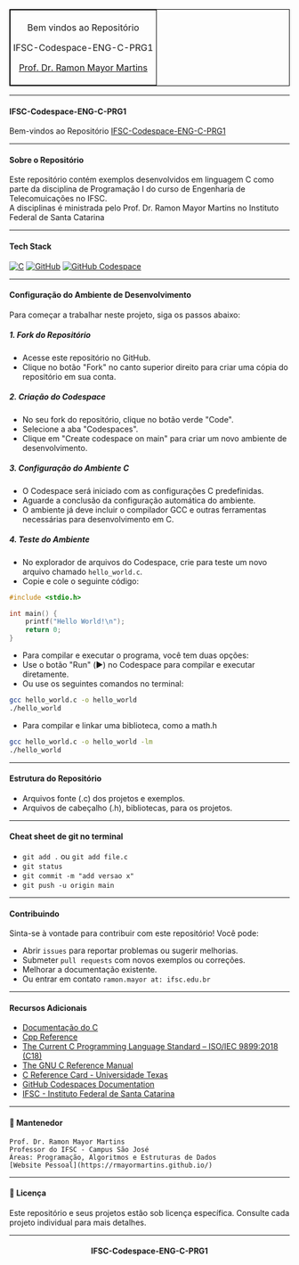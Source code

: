 <table align="center" border="1" cellpadding="5" cellspacing="0" style="border-collapse: collapse; border: 1px solid black;">
  <tr>
    <td style="border: 1px solid black; padding: 5px;">
      <p style="text-align: center;">Bem vindos ao Repositório</p>
      <p style="text-align: center;">IFSC-Codespace-ENG-C-PRG1</p>
      <p style="text-align: center;"><a href="https://rmayormartins.github.io/" target="_blank">Prof. Dr. Ramon Mayor Martins</a></p>
    </td>
  </tr>
</table>

---

#### IFSC-Codespace-ENG-C-PRG1

Bem-vindos ao Repositório [IFSC-Codespace-ENG-C-PRG1](https://github.com/rmayormartins/IFSC-Codespace-ENG-C-PRG1)

---

####  Sobre o Repositório

Este repositório contém exemplos desenvolvidos em linguagem C como parte da disciplina de Programação I do curso de Engenharia de Telecomuicações no IFSC.<br>
A disciplinas é ministrada pelo Prof. Dr. Ramon Mayor Martins no Instituto Federal de Santa Catarina

---

####  Tech Stack

[![C](https://img.shields.io/badge/C-00599C?logo=c&logoColor=white)](#)
[![GitHub](https://img.shields.io/badge/GitHub-%23121011.svg?logo=github&logoColor=white)](#)
[![GitHub Codespace](https://img.shields.io/badge/GitHub-Codespace-blue)](#)

---

#### Configuração do Ambiente de Desenvolvimento

Para começar a trabalhar neste projeto, siga os passos abaixo:

##### 1. Fork do Repositório

- Acesse este repositório no GitHub.
- Clique no botão "Fork" no canto superior direito para criar uma cópia do repositório em sua conta.

##### 2. Criação do Codespace

- No seu fork do repositório, clique no botão verde "Code".
- Selecione a aba "Codespaces".
- Clique em "Create codespace on main" para criar um novo ambiente de desenvolvimento.

##### 3. Configuração do Ambiente C

- O Codespace será iniciado com as configurações C predefinidas.
- Aguarde a conclusão da configuração automática do ambiente.
- O ambiente já deve incluir o compilador GCC e outras ferramentas necessárias para desenvolvimento em C.

##### 4. Teste do Ambiente

- No explorador de arquivos do Codespace, crie para teste um novo arquivo chamado `hello_world.c`.
- Copie e cole o seguinte código:

```c
#include <stdio.h>

int main() {
    printf("Hello World!\n");
    return 0;
}
```

- Para compilar e executar o programa, você tem duas opções:
- Use o botão "Run" (▶️) no Codespace para compilar e executar diretamente.
- Ou use os seguintes comandos no terminal:

```bash
gcc hello_world.c -o hello_world
./hello_world
```

- Para compilar e linkar uma biblioteca, como a math.h
```bash
gcc hello_world.c -o hello_world -lm
./hello_world
```

---

#### Estrutura do Repositório

- Arquivos fonte (.c) dos projetos e exemplos.
- Arquivos de cabeçalho (.h), bibliotecas, para os projetos.

---

#### Cheat sheet de git no terminal

- ```git add .``` ou ```git add file.c```
- ```git status```
- ```git commit -m "add versao x"```
- ```git push -u origin main```

---

#### Contribuindo

Sinta-se à vontade para contribuir com este repositório! Você pode:

- Abrir ```issues``` para reportar problemas ou sugerir melhorias.
- Submeter ```pull requests``` com novos exemplos ou correções.
- Melhorar a documentação existente.
- Ou entrar em contato ```ramon.mayor at: ifsc.edu.br```

---

#### Recursos Adicionais

- [Documentação do C](https://devdocs.io/c/)
- [Cpp Reference](https://en.cppreference.com/w/c)
- [The Current C Programming Language Standard – ISO/IEC 9899:2018 (C18)](https://www.open-std.org/jtc1/sc22/wg14/www/docs/n2310.pdf)
- [The GNU C Reference Manual](https://www.gnu.org/software/gnu-c-manual/gnu-c-manual.pdf)
- [C Reference Card - Universidade Texas](https://users.ece.utexas.edu/~adnan/c-refcard.pdf)
- [GitHub Codespaces Documentation](https://docs.github.com/en/codespaces)
- [IFSC - Instituto Federal de Santa Catarina](https://www.ifsc.edu.br/)

---

#### 🧰 Mantenedor
```
Prof. Dr. Ramon Mayor Martins
Professor do IFSC - Campus São José
Áreas: Programação, Algoritmos e Estruturas de Dados
[Website Pessoal](https://rmayormartins.github.io/)
```
---

#### 📝 Licença

Este repositório e seus projetos estão sob licença específica. Consulte cada projeto individual para mais detalhes.

---
<div align="center">
  
#### IFSC-Codespace-ENG-C-PRG1

</div>
